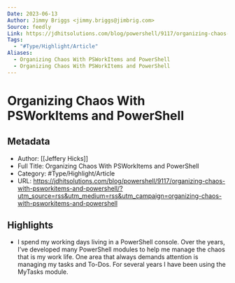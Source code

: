 ```yaml
---
Date: 2023-06-13
Author: Jimmy Briggs <jimmy.briggs@jimbrig.com>
Source: feedly
Link: https://jdhitsolutions.com/blog/powershell/9117/organizing-chaos-with-psworkitems-and-powershell/?utm_source=rss&utm_medium=rss&utm_campaign=organizing-chaos-with-psworkitems-and-powershell
Tags:
  - "#Type/Highlight/Article"
Aliases:
  - Organizing Chaos With PSWorkItems and PowerShell
  - Organizing Chaos With PSWorkItems and PowerShell
---
```

# Organizing Chaos With PSWorkItems and PowerShell

## Metadata
- Author: [[Jeffery Hicks]]
- Full Title: Organizing Chaos With PSWorkItems and PowerShell
- Category: #Type/Highlight/Article
- URL: https://jdhitsolutions.com/blog/powershell/9117/organizing-chaos-with-psworkitems-and-powershell/?utm_source=rss&utm_medium=rss&utm_campaign=organizing-chaos-with-psworkitems-and-powershell

## Highlights
- I spend my working days living in a PowerShell console. Over the years, I’ve developed many PowerShell modules to help me manage the chaos that is my work life. One area that always demands attention is managing my tasks and To-Dos. For several years I have been using the MyTasks module.
